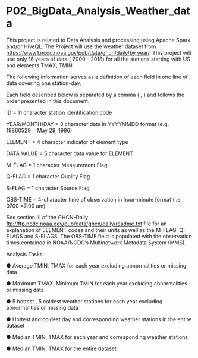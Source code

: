 # P02_BigData_Analysis_Weather_data

This project is related to Data Analysis and processing using Apache Spark and/or HiveQL. The Project will use the weather dataset from https://www1.ncdc.noaa.gov/pub/data/ghcn/daily/by_year/. This  project will use only 16 years of data ( 2000 - 2018)  for all the stations starting with US and elements TMAX, TMIN. 

The following information serves as a definition of each field in one line of data covering one station-day. 

Each field described below is separated by a comma ( , ) and follows the order presented in this document. 

ID = 11 character station identification code 

YEAR/MONTH/DAY = 8 character date in YYYYMMDD format (e.g. 19860529 = May 29, 1986) 

ELEMENT = 4 character indicator of element type  

DATA VALUE = 5 character data value for ELEMENT  

M-FLAG = 1 character Measurement Flag  

Q-FLAG = 1 character Quality Flag  

S-FLAG = 1 character Source Flag  

OBS-TIME = 4-character time of observation in hour-minute format (i.e. 0700 =7:00 am) 

See section III of the GHCN-Daily ftp://ftp.ncdc.noaa.gov/pub/data/ghcn/daily/readme.txt  file for an explanation of ELEMENT codes and their units as well as the M-FLAG, Q-FLAGS and S-FLAGS. The OBS-TIME field is populated with the observation times contained in NOAA/NCDC’s Multinetwork Metadata System (MMS).   

Analysis Tasks: 

● Average TMIN, TMAX for each year excluding abnormalities or missing data 

● Maximum TMAX, Minimum TMIN for each year excluding abnormalities or missing data 

● 5 hottest , 5 coldest  weather stations for each year excluding abnormalities or missing data 

● Hottest and coldest day and corresponding weather stations in the entire dataset 

● Median TMIN, TMAX for each year and corresponding weather stations 

● Median TMIN, TMAX for the entire dataset  
